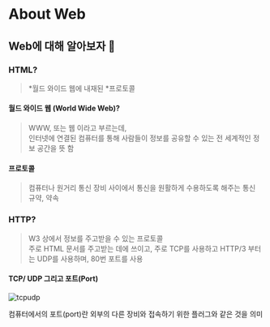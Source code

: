 # About Web

## Web에 대해 알아보자 🔎 

### HTML? 
> *월드 와이드 웹에 내재된 *프로토콜   

#### 월드 와이드 웹 (World Wide Web)? 
> WWW, 또는 웹 이라고 부르는데, <br>
인터넷에 연결된 컴퓨터를 통해 사람들이 정보를 공유할 수 있는 전 세계적인 정보 공간을 뜻 함 

#### 프로토콜
> 컴퓨터나 원거리 통신 장비 사이에서 통신을 원활하게 수용하도록 해주는 통신 규약, 약속

### HTTP? 
> W3 상에서 정보를 주고받을 수 있는 프로토콜 <br>
주로 HTML 문서를 주고받는 데에 쓰이고, 주로 TCP를 사용하고 HTTP/3 부터는 UDP를 사용하며, 80번 포트를 사용

#### TCP/ UDP 그리고 포트(Port)
![tcpudp](https://user-images.githubusercontent.com/68890057/103987937-959bdf80-51d0-11eb-9a37-df1cb9f7d35b.jpg)

컴퓨터에서의 포트(port)란 외부의 다른 장비와 접속하기 위한 플러그와 같은 것을 의미
